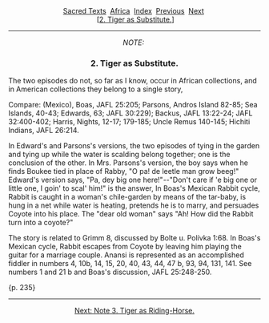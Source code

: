 <body>
 
 
 <center>
 <a href="../../index.htm">Sacred Texts</a> 
 <a href="../index.htm">Africa</a> 
 <a href="index.htm">Index</a> 
 <a href="jas001n.htm">Previous</a> 
 <a href="jas003n.htm">Next</a> 
 <br> [<a href="jas002.htm">2. Tiger as Substitute.</a>]</center>
 <hr>
 <center><i>NOTE:</i> </center><h3 align="CENTER">2. Tiger as Substitute.</h3>
 <p>The two episodes do not, so far as I know, occur in African collections, and in American collections they belong to a single story,</p>
 <p>Compare: (Mexico), Boas, JAFL 25:205; Parsons, Andros Island 82-85; Sea Islands, 40-43; Edwards, 63; JAFL 30:229); Backus, JAFL 13:22-24; JAFL 32:400-402; Harris, Nights, 12-17; 179-185; Uncle Remus 140-145; Hichiti Indians, JAFL 26:214.</p>
 <p>In Edward's and Parsons's versions, the two episodes of tying in the garden and tying up while the water is scalding belong together; one is the conclusion of the other. In Mrs. Parsons's version, the boy says when he finds Boukee tied in place of Rabby, "O pa! de leetle man grow beeg!" Edward's version says, "Pa, dey big one here!"--"Don't care if 'e big one or little one, I goin' to scal' him!" is the answer, In Boas's Mexican Rabbit cycle, Rabbit is caught in a woman's chile-garden by means of the tar-baby, is hung in a net while water is heating, pretends he is to marry, and persuades Coyote into his place. The "dear old woman" says "Ah! How did the Rabbit turn into a coyote?"</p>
 <p>The story is related to Grimm 8, discussed by Bolte u. Polívka 1:68. In Boas's Mexican cycle, Rabbit escapes from Coyote by leaving him playing the guitar for a marriage couple. Anansi is represented as an accomplished fiddler in numbers 4, 10b, 14, 15, 20, 40, 43, 44, 47 b, 93, 94, 131, 141. See numbers 1 and 21 b and Boas's discussion, JAFL 25:248-250.</p>
 <p>{p. 235}</p>
 <hr>
 <center>
 <a href="jas003n.htm">Next: Note 3. Tiger as Riding-Horse.</a></center>
 </body>